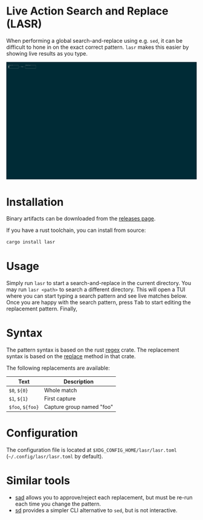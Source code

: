 # Live Action Search and Replace (LASR)

When performing a global search-and-replace using e.g. `sed`, it can be difficult to hone in on the exact correct pattern.
`lasr` makes this easier by showing live results as you type.

![Example of using lasr](lasr.gif)

# Installation

Binary artifacts can be downloaded from the [releases page](https://github.com/rcorre/lasr/releases).

If you have a rust toolchain, you can install from source:

```bash
cargo install lasr
```

# Usage

Simply run `lasr` to start a search-and-replace in the current directory. You may run `lasr <path>` to search a different directory.
This will open a TUI where you can start typing a search pattern and see live matches below.
Once you are happy with the search pattern, press <kbd>Tab</kbd> to start editing the replacement pattern.
Finally,

# Syntax

The pattern syntax is based on the rust [regex](https://docs.rs/regex/latest/regex/#syntax) crate.
The replacement syntax is based on the [replace](https://docs.rs/regex/latest/regex/struct.Regex.html#method.replace) method in that crate.

The following replacements are available:

| Text             | Description               |
| ----             | -----------               |
| `$0`, `${0}`     | Whole match               |
| `$1`, `${1}`     | First capture             |
| `$foo`, `${foo}` | Capture group named "foo" |

# Configuration

The configuration file is located at `$XDG_CONFIG_HOME/lasr/lasr.toml` (`~/.config/lasr/lasr.toml` by default).

# Similar tools

- [sad](https://github.com/ms-jpq/sad) allows you to approve/reject each replacement, but must be re-run each time you change the pattern.
- [sd](https://github.com/chmln/sd) provides a simpler CLI alternative to `sed`, but is not interactive.
